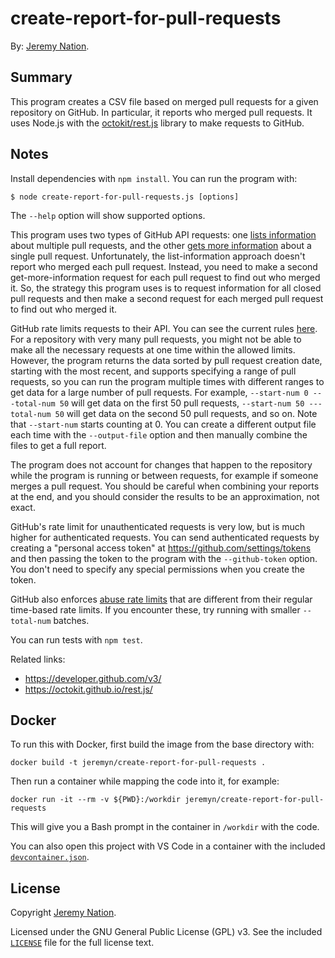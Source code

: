 # create-report-for-pull-requests

By: [Jeremy Nation](mailto:jeremy@jeremynation.me).

## Summary

This program creates a CSV file based on merged pull requests for a given repository on GitHub. In particular, it reports who merged pull requests. It uses Node.js with the [octokit/rest.js](https://github.com/octokit/rest.js) library to make requests to GitHub.

## Notes

Install dependencies with `npm install`. You can run the program with:

```
$ node create-report-for-pull-requests.js [options]
```

The `--help` option will show supported options.

This program uses two types of GitHub API requests: one [lists information](https://developer.github.com/v3/pulls/#list-pull-requests) about multiple pull requests, and the other [gets more information](https://developer.github.com/v3/pulls/#get-a-pull-request) about a single pull request. Unfortunately, the list-information approach doesn't report who merged each pull request. Instead, you need to make a second get-more-information request for each pull request to find out who merged it. So, the strategy this program uses is to request information for all closed pull requests and then make a second request for each merged pull request to find out who merged it.

GitHub rate limits requests to their API. You can see the current rules [here](https://developer.github.com/v3/#rate-limiting). For a repository with very many pull requests, you might not be able to make all the necessary requests at one time within the allowed limits. However, the program returns the data sorted by pull request creation date, starting with the most recent, and supports specifying a range of pull requests, so you can run the program multiple times with different ranges to get data for a large number of pull requests. For example, `--start-num 0 ---total-num 50` will get data on the first 50 pull requests, `--start-num 50 ---total-num 50` will get data on the second 50 pull requests, and so on. Note that `--start-num` starts counting at 0. You can create a different output file each time with the `--output-file` option and then manually combine the files to get a full report.

The program does not account for changes that happen to the repository while the program is running or between requests, for example if someone merges a pull request. You should be careful when combining your reports at the end, and you should consider the results to be an approximation, not exact.

GitHub's rate limit for unauthenticated requests is very low, but is much higher for authenticated requests. You can send authenticated requests by creating a "personal access token" at https://github.com/settings/tokens and then passing the token to the program with the `--github-token` option. You don't need to specify any special permissions when you create the token.

GitHub also enforces [abuse rate limits](https://developer.github.com/v3/guides/best-practices-for-integrators/#dealing-with-abuse-rate-limits) that are different from their regular time-based rate limits. If you encounter these, try running with smaller `--total-num` batches.

You can run tests with `npm test`.

Related links:

* https://developer.github.com/v3/
* https://octokit.github.io/rest.js/

## Docker

To run this with Docker, first build the image from the base directory with:

    docker build -t jeremyn/create-report-for-pull-requests .

Then run a container while mapping the code into it, for example:

    docker run -it --rm -v ${PWD}:/workdir jeremyn/create-report-for-pull-requests

This will give you a Bash prompt in the container in `/workdir` with the code.

You can also open this project with VS Code in a container with the included [`devcontainer.json`](https://code.visualstudio.com/docs/remote/create-dev-container#_create-a-devcontainerjson-file).

## License

Copyright [Jeremy Nation](mailto:jeremy@jeremynation.me).

Licensed under the GNU General Public License (GPL) v3. See the included [`LICENSE`](LICENSE) file for the full license text.
